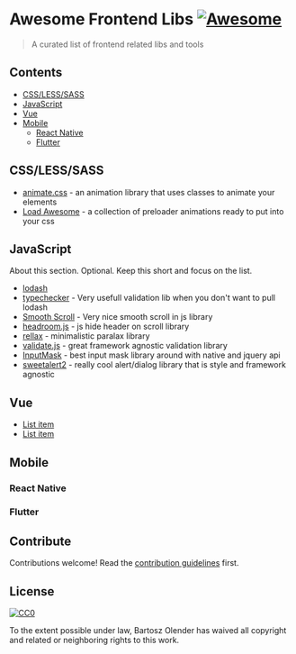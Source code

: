 # Awesome Frontend Libs [![Awesome](https://awesome.re/badge.svg)](https://awesome.re)

> A curated list of frontend related libs and tools


## Contents

- [CSS/LESS/SASS](#csslesssass)
- [JavaScript](#javascript)
- [Vue](#vue)
- [Mobile](#mobile)
  - [React Native](#react-native)
  - [Flutter](#flutter)

## CSS/LESS/SASS

- [animate.css](https://daneden.github.io/animate.css/) - an animation library that uses classes to animate your elements
- [Load Awesome](https://github.danielcardoso.net/load-awesome/animations.html) - a collection of preloader animations ready to put into your css

## JavaScript

About this section. Optional. Keep this short and focus on the list.

- [lodash](https://lodash.com/)
- [typechecker](https://www.npmjs.com/package/typechecker) - Very usefull validation lib when you don't want to pull lodash
- [Smooth Scroll](https://github.com/cferdinandi/smooth-scroll) - Very nice smooth scroll in js library
- [headroom.js](http://wicky.nillia.ms/headroom.js/) - js hide header on scroll library
- [rellax](https://github.com/dixonandmoe/rellax) - minimalistic paralax library
- [validate.js](https://validatejs.org/) - great framework agnostic validation library
- [InputMask](https://github.com/RobinHerbots/Inputmask) - best input mask library around with native and jquery api
- [sweetalert2](https://sweetalert2.github.io/) - really cool alert/dialog library that is style and framework agnostic



## Vue

- [List item](http://example.com)
- [List item](http://example.com)


## Mobile

### React Native

### Flutter

## Contribute

Contributions welcome! Read the [contribution guidelines](contributing.md) first.


## License

[![CC0](https://mirrors.creativecommons.org/presskit/buttons/88x31/svg/cc-zero.svg)](https://creativecommons.org/publicdomain/zero/1.0)

To the extent possible under law, Bartosz Olender has waived all copyright and
related or neighboring rights to this work.
